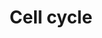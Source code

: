 ---
annotations:
- type: Pathway Ontology
  value: cell cycle pathway
authors:
- MaintBot
- MartijnVanIersel
- Mkutmon
- L Dupuis
description: (From http://en.wikipedia.org/wiki/Cell_cycle) The cell cycle is the
  series of events that takes place in a cell leading to its division and duplication
  (replication). Regulation of the cell cycle involves processes crucial to the survival
  of a cell, including the detection and repair of genetic damage as well as the prevention
  of uncontrolled cell division. Two key classes of regulatory molecules, cyclins
  and cyclin-dependent kinases (CDKs), determine a cell's progress through the cell
  cycle.
last-edited: 2020-07-03
organisms:
- Pan troglodytes
redirect_from:
- /index.php/Pathway:WP964
- /instance/WP964
schema-jsonld:
- '@context': https://schema.org/
  '@id': https://wikipathways.github.io/pathways/WP964.html
  '@type': Dataset
  creator:
    '@type': Organization
    name: WikiPathways
  description: (From http://en.wikipedia.org/wiki/Cell_cycle) The cell cycle is the
    series of events that takes place in a cell leading to its division and duplication
    (replication). Regulation of the cell cycle involves processes crucial to the
    survival of a cell, including the detection and repair of genetic damage as well
    as the prevention of uncontrolled cell division. Two key classes of regulatory
    molecules, cyclins and cyclin-dependent kinases (CDKs), determine a cell's progress
    through the cell cycle.
  keywords:
  - ARF
  - CCND2
  - CDC7
  - CDH1
  - E2F6
  - PRKDC
  - CCNA2
  - PTTG3
  - CDC25B
  - ABL1
  - PLK1
  - MPEG1
  - BUB3
  - CDC6
  - GeneProduct
  - PCNA
  - E2F
  - SMC1L1
  - CDK2
  - LOC464259
  - WEE1
  - CCNB1
  - CCNE2
  - TBC1D8
  - MCM7
  - MCM
  - CDC14B
  - LOC466968
  - SKP2
  - LOC465712
  - ESPL1
  - ORC
  - LOC454721
  - PTTG1
  - SCF
  - CDC25C
  - MCM4
  - 14-3-3
  - PKMYT1
  - ORC2L
  - TGFB1
  - CDKN1A
  - CDC14A
  - ATR
  - RB1
  - ORC3L
  - SMAD4
  - ORC6L
  - E2F4
  - MCM5
  - CHEK1
  - CCNE1
  - CDK6
  - CDC45L
  - HDAC6
  - E2F2
  - MAD1L1
  - MCM3
  - SMAD3
  - LOC738624
  - MAD2L2
  - LOC462950
  - MEN
  - CCNA1
  - PTTG2
  - E2F5
  - CCNH
  - CDC2
  - ORC5L
  - EP300
  - APC/C
  - ORC1L
  - UBE2F
  - ORC4L
  - DBF4
  - GADD45A
  - CCNB3
  - RBL1
  - MCM6
  - YWHAG
  - MCM2
  - CDC20
  - CDC25A
  - TP53
  - ATM
  - GSK3B
  - BUB1B
  - MDM2
  - HDAC4
  - TFDP1
  - BUB1
  - CHEK2
  - CCNB2
  - CDKN1B
  - E2F3
  - MAD2L1
  - CDKN2A
  - CCND3
  - E2F1
  - CDK4
  license: CC0
  name: Cell cycle
seo: CreativeWork
title: Cell cycle
wpid: WP964
---